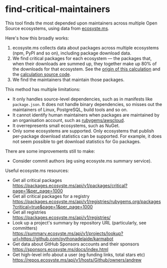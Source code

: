 <!--
© 2025 Functional Software, Inc. d/b/a Sentry
SPDX-License-Identifier: Apache-2.0
-->

# find-critical-maintainers

This tool finds the most depended upon maintainers across multiple Open Source ecosystems, using data from
[ecosyste.ms][ecosyste.ms].

Here's how this broadly works:

1. ecosyste.ms collects data about packages across multiple ecosystems (npm, PyPI and so on), including package download
   data.
2. We find critical packages for each ecosystem — the packages that, when their downloads are summed up, they together
   make up 80% of the downloads for that ecosystem. See the [origin of this calculation][calc-origin] and the
   [calculation source code][calc-code].
3. We find the maintainers that maintain those packages.

This method has multiple limitations:

* It only handles source-level dependencies, such as in manifests like `package.json`. It does not handle binary
  dependencies, so misses out the maintainers of Linux, PostgreSQL, build tools and so on.
* It cannot identify human maintainers when packages are maintained by an organisation account, such as
  [rubygems/awscloud](https://rubygems.org/profiles/awscloud).
* It overrepresents small ecosystems, such as NuGet.
* Only some ecosystems are supported. Only ecosystems that publish per-package download statistics can be supported. For
  example, it does not seem possible to get download statistics for Go packages.

There are some improvements still to make:

* Consider commit authors (eg using ecosyste.ms summary service).

Useful ecosyste.ms resources:

* Get all critical packages<br>
  https://packages.ecosyste.ms/api/v1/packages/critical?page=1&per_page=1000
* Get all critical packages for a registry<br>
  https://packages.ecosyste.ms/api/v1/registries/rubygems.org/packages?critical=true&page=1&per_page=1000
* Get all registries<br>
  https://packages.ecosyste.ms/api/v1/registries/
* Look up a project's summary by repository URL (particularly, see committers)<br>
  https://summary.ecosyste.ms/api/v1/projects/lookup?url=https://github.com/pythonadelaide/karmabot
* Get data about GitHub Sponsors accounts and their sponsors<br>
  https://sponsors.ecosyste.ms/docs/index.html
* Get high-level info about a user (eg funding links, total stars etc)<br>
  https://repos.ecosyste.ms/api/v1/hosts/Github/owners/andrew

[calc-code]: https://github.com/ecosyste-ms/packages/blob/81886822f53f32b31a61d65505a62e5cb354038c/app/models/registry.rb#L415
[calc-origin]: https://github.com/chadwhitacre/openpath/issues/20#issuecomment-1929436690
[ecosyste.ms]: https://ecosyste.ms
